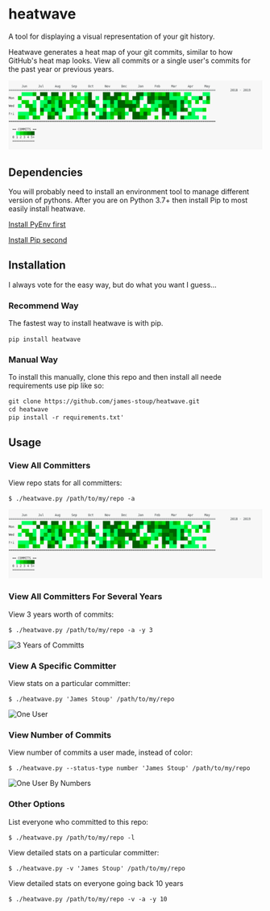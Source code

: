 # heatwave

A tool for displaying a visual representation of your git history. 

Heatwave generates a heat map of your git commits, similar to how GitHub's heat map looks. View all commits or a single user's commits for the past year or previous years.

![Wicked Cool Graphic!](https://github.com/james-stoup/heatwave/blob/master/resources/all-users-1-year.png)


## Dependencies
You will probably need to install an environment tool to manage different version of pythons. After you are on Python 3.7+ then install Pip to most easily install heatwave.

[Install PyEnv first](https://github.com/pyenv/pyenv-installer "PyEnv")

[Install Pip second](https://pip.pypa.io/en/stable/installing/ "Pip")


## Installation
I always vote for the easy way, but do what you want I guess...

### Recommend Way
The fastest way to install heatwave is with pip.

```pip install heatwave```

### Manual Way

To install this manually, clone this repo and then install all neede requirements use pip like so:

```
git clone https://github.com/james-stoup/heatwave.git
cd heatwave
pip install -r requirements.txt'
```

  
## Usage

### View All Committers
View repo stats for all committers:

```
$ ./heatwave.py /path/to/my/repo -a
```

![All Commits](https://github.com/james-stoup/heatwave/blob/master/resources/all-users-1-year.png)


### View All Committers For Several Years
View 3 years worth of commits:

```
$ ./heatwave.py /path/to/my/repo -a -y 3
```

![3 Years of Committs](https://github.com/james-stoup/heatwave/blob/master/resources/all-users-3-years.png)


### View A Specific Committer
View stats on a particular committer:

```
$ ./heatwave.py 'James Stoup' /path/to/my/repo
```

![One User](https://github.com/james-stoup/heatwave/blob/master/resources/one-user.png)


### View Number of Commits
View number of commits a user made, instead of color:

```
$ ./heatwave.py --status-type number 'James Stoup' /path/to/my/repo
```

![One User By Numbers](https://github.com/james-stoup/heatwave/blob/master/resources/one-user-numbers.png)


### Other Options
List everyone who committed to this repo:

```
$ ./heatwave.py /path/to/my/repo -l
```


View detailed stats on a particular committer:

```
$ ./heatwave.py -v 'James Stoup' /path/to/my/repo
```


View detailed stats on everyone going back 10 years

```
$ ./heatwave.py /path/to/my/repo -v -a -y 10
```

